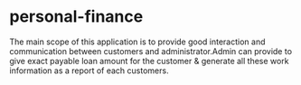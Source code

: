 # personal-finance
The main scope of this application is to provide good interaction and communication between customers and administrator.Admin can provide to give exact payable loan amount for the customer &amp; generate all these work information as a report of each customers.
